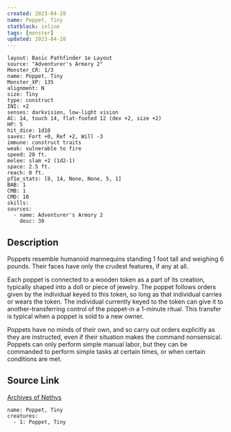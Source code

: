 ```yaml
---
created: 2023-04-28
name: Poppet, Tiny
statblock: inline
tags: [monster]
updated: 2023-04-28
---
```

```statblock
layout: Basic Pathfinder 1e Layout
source: "Adventurer's Armory 2"
Monster_CR: 1/3
name: Poppet, Tiny
Monster_XP: 135
alignment: N
size: Tiny
type: construct
INI: +2
senses: darkvision, low-light vision
AC: 14, touch 14, flat-footed 12 (dex +2, size +2)
HP: 5
hit_dice: 1d10
saves: Fort +0, Ref +2, Will -3
immune: construct traits
weak: vulnerable to fire
speed: 20 ft.
melee: slam +2 (1d2-1)
space: 2.5 ft.
reach: 0 ft.
pf1e_stats: [8, 14, None, None, 5, 1]
BAB: 1
CMB: 1
CMD: 10
skills: 
sources:
  - name: Adventurer's Armory 2
    desc: 30
```
## Description
Poppets resemble humanoid mannequins standing 1 foot tall and weighing 6 pounds. Their faces have only the crudest features, if any at all.

 Each poppet is connected to a wooden token as a part of its creation, typically shaped into a doll or piece of jewelry. The poppet follows orders given by the individual keyed to this token, so long as that individual carries or wears the token. The individual currently keyed to the token can give it to another-transferring control of the poppet-in a 1-minute ritual. This transfer is typical when a poppet is sold to a new owner.

 Poppets have no minds of their own, and so carry out orders explicitly as they are instructed, even if their situation makes the command nonsensical. Poppets can only perform simple manual labor, but they can be commanded to perform simple tasks at certain times, or when certain conditions are met.
## Source Link
[Archives of Nethys](https://aonprd.com/MonsterDisplay.aspx?ItemName=Poppet%2C%20Tiny)
```encounter-table
name: Poppet, Tiny
creatures:
  - 1: Poppet, Tiny
```
